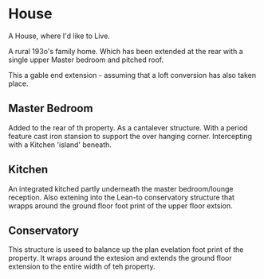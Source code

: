 # House

A House, where I'd like to Live.

A rural 193o's family home. Which has been extended at the rear with a single upper Master bedroom
and pitched roof. 

This a gable end extension - assuming that a loft conversion has also taken place.

## Master Bedroom
Added to the rear of th property. As a cantalever structure. With a period feature cast iron stansion
to support the over hanging corner. Intercepting with a Kitchen 'island' beneath. 

## Kitchen
An integrated kitched partly underneath the master bedroom/lounge reception. Also extening into the 
Lean-to conservatory structure that wrapps around the ground floor foot print of the upper floor extsion.

## Conservatory
This structure is useed to balance up the plan evelation foot print of the property. It wraps
around the extesion and extends the ground floor extension to the entire width of teh property.


